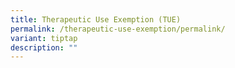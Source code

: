 ```yaml
---
title: Therapeutic Use Exemption (TUE)
permalink: /therapeutic-use-exemption/permalink/
variant: tiptap
description: ""
---
```


